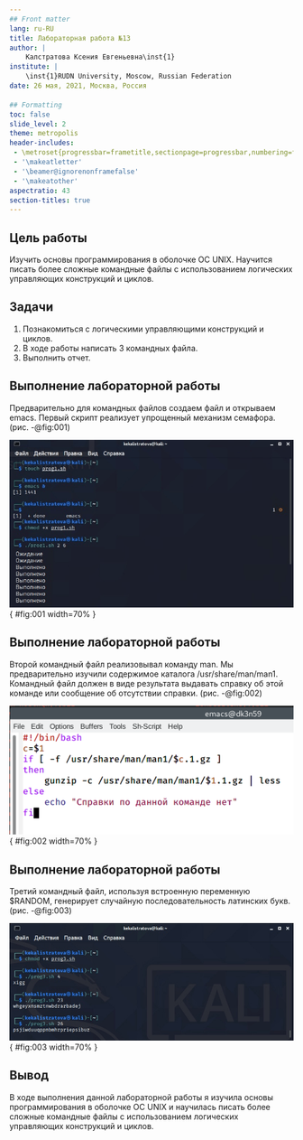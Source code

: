 ```yaml
---
## Front matter
lang: ru-RU
title: Лабораторная работа №13
author: |
	Калстратова Ксения Евгеньевна\inst{1}
institute: |
	\inst{1}RUDN University, Moscow, Russian Federation
date: 26 мая, 2021, Москва, Россия

## Formatting
toc: false
slide_level: 2
theme: metropolis
header-includes: 
 - \metroset{progressbar=frametitle,sectionpage=progressbar,numbering=fraction}
 - '\makeatletter'
 - '\beamer@ignorenonframefalse'
 - '\makeatother'
aspectratio: 43
section-titles: true
---
```


## Цель работы

Изучить основы программирования в оболочке ОС UNIX. Научится  писать  более  сложные командные  файлы  с  использованием логических управляющих конструкций и циклов.

## Задачи

1. Познакомиться с логическими управляющими конструкций и циклов.
2. В ходе работы написать 3 командных файла.
3. Выполнить отчет.

## Выполнение лабораторной работы

Предварительно для командных файлов создаем файл и открываем emacs. Первый скрипт реализует упрощенный механизм семафора. (рис. -@fig:001) 

![Проверка работы скрипта](image13/2.png){ #fig:001 width=70% }

## Выполнение лабораторной работы

Второй командный файл реализовывал команду man. Мы предварительно изучили содержимое каталога /usr/share/man/man1. Командный файл должен в виде результата выдавать справку об этой команде или сообщение об отсутствии справки. (рис. -@fig:002)

![Второй скрипт](image13/7.png){ #fig:002 width=70% }

## Выполнение лабораторной работы

Третий командный файл, используя встроенную переменную $RANDOM, генерирует случайную последовательность латинских букв. (рис. -@fig:003)

![Проверка работы скрипта](image13/10.png){ #fig:003 width=70% }

## Вывод

В  ходе  выполнения  данной  лабораторной  работы  я  изучила основы программирования в оболочке ОС UNIX и научилась писать более сложные командные файлы с использованием логических управляющих конструкций и циклов.

